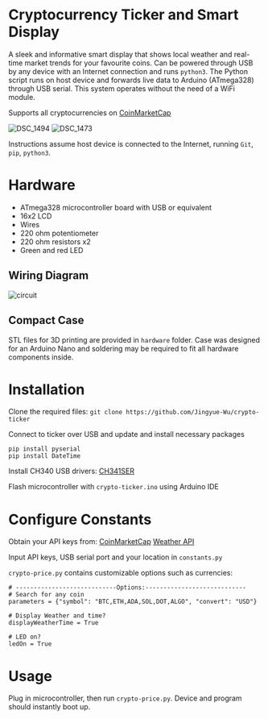 # Cryptocurrency Ticker and Smart Display

A sleek and informative smart display that shows local weather and real-time market trends for your favourite coins. Can be powered through USB by any device with an Internet connection and runs `python3`. The Python script runs on host device and forwards live data to Arduino (ATmega328) through USB serial. This system operates without the need of a WiFi module. 

Supports all cryptocurrencies on [CoinMarketCap](https://coinmarketcap.com/api/documentation/v1/)

![DSC_1494](https://github.com/Jingyue-Wu/crypto-ticker/assets/75918217/44a73b64-1537-47d7-bf5f-6497da128f96)
![DSC_1473](https://github.com/Jingyue-Wu/crypto-ticker/assets/75918217/fd9af823-76b9-4ad6-8f0e-d0fb51f99b95)

Instructions assume host device is connected to the Internet, running `Git`, `pip`, `python3`.

# Hardware

* ATmega328 microcontroller board with USB or equivalent
* 16x2 LCD
* Wires
* 220 ohm potentiometer
* 220 ohm resistors x2
* Green and red LED

## Wiring Diagram
![circuit](https://github.com/Jingyue-Wu/crypto-ticker/assets/75918217/22158f94-fce2-49ef-844f-1169b90822d4)

## Compact Case
STL files for 3D printing are provided in `hardware` folder. Case was designed for an Arduino Nano and soldering may be required to fit all hardware components inside. 

# Installation

Clone the required files: 
`git clone https://github.com/Jingyue-Wu/crypto-ticker`

Connect to ticker over USB and update and install necessary packages 
```
pip install pyserial
pip install DateTime
```
Install CH340 USB drivers: [CH341SER](http://www.wch-ic.com/downloads/CH341SER_ZIP.html)

Flash microcontroller with `crypto-ticker.ino` using Arduino IDE


# Configure Constants

Obtain your API keys from:
[CoinMarketCap](https://coinmarketcap.com/api/documentation/v1/)
[Weather API](https://www.weatherapi.com/)

Input API keys, USB serial port and your location in `constants.py`


`crypto-price.py` contains customizable options such as currencies:
```
# ----------------------------Options:----------------------------
# Search for any coin
parameters = {"symbol": "BTC,ETH,ADA,SOL,DOT,ALGO", "convert": "USD"}

# Display Weather and time?
displayWeatherTime = True

# LED on?
ledOn = True
```

# Usage

Plug in microcontroller, then run `crypto-price.py`. Device and program should instantly boot up.
